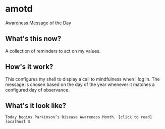 # amotd
Awareness Message of the Day

## What's this now?
A collection of reminders to act on my values. 

## How's it work?
This configures my shell to display a call to mindfulness when I log in. The message is chosen based on the day of the year whenever it matches a configured day of observance.

## What's it look like?
```
Today begins Parkinson’s Disease Awareness Month. [click to read]
localhost $
```
